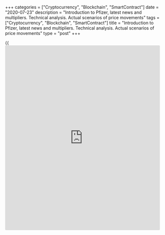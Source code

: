 +++
categories = ["Cryptocurrency", "Blockchain", "SmartContract"]
date = "2020-07-23"
description = "Introduction to Pfizer, latest news and multipliers. Technical analysis. Actual scenarios of price movements"
tags = ["Cryptocurrency", "Blockchain", "SmartContract"]
title = "Introduction to Pfizer, latest news and multipliers. Technical analysis. Actual scenarios of price movements"
type = "post"
+++

{{<iframe id="large-banner" src="https://www.bounty.group/#slide=8.0" width="100%" height="600" scrolling="no" style="border: 0px solid rgb(216, 221, 230); border-radius: 3px;">}}

July 23, 2020

July 23, 2020

Fundamental and technical analysis of PfizerMikhail Hypov

##  **PFE shares: fundamental and technical analysis, reporting and main
macro-indicators, wave structure, key levels, targets and trading
plans.**

This article is devoted to one one the biggest and oldest pharmaceutical
companies in the world -  [Pfizer ][1]Inc. The company was founded by
two German immigrants Charles Pfizer and Charles Erhart. In 1849 they
launched production of an anti-parasitic drug in Brooklyn, USA. The drug
became popular and the company started growing fast. During the Second
World War [Pfizer ][1] becomes the biggest producer and supplier of
penicillin for US soldiers and the Allies.  It quickly develops into a
global company on war contracts. In 1950, it’s represented in North and
South America, Europe and Central Asia. In the 80s and the 90s, the
company grows again after having invented the world’s most popular
drugs:

  * Lipitor, a drug which lowers the level of cholesterol
  * Viagra, a drug for increasing men’s potency

Actually, the company produces a few dozens of drugs, but it owes its
global status and huge market influence to those 2 pharmaceutical best-
sellers. Based on the latest [news](https://www.letsplayfx.com/blog/forex-news-website/), [Pfizer][1] is getting ready for a
new growth wave: the company made a $2 billion deal with the US
government to produce a coronavirus vaccine. [Pfizer][1] will
manufacture 100 million vaccine doses under this contract, with an
option to produce an additional 500 million doses later. The deal will
yield additional $12 billion to the company. Considering the global
pandemic, many other countries may want to have the vaccine too. The
drug’s price is $19.5, but the whole procedure will cost $40 as a re-
vaccination is required to develop a stable immunity. However, it’s
still a low price for such a complex medicine.  In fact, the company put
an economic barrier to entry for competitors, which will be hard to deal
with. The company’s CEO Albert Bourla says that the drug’s market cost
is higher than announced by [Pfizer][1]. Still, the Company can’t be
guided by the market laws to the prejudice of ethics in the
circumstances of the pandemic.

### Fundamental analysis

Thus, the [news](https://www.letsplayfx.com/blog/forex-news-website/) background suggests the stock’s fast growth in the
nearest future, but long-term investment portfolios can’t be based on
media’s information alone. Let’s have a look at the company’s current
state.

[Pfizer][1]’s total cap exceeds $200 billion. The stock is traded at
NYSE and 5.5 billion shares are distributed as follows:

  * 72.4% large investment funds and other institutional bodies
  * 27.5% public float,
  * 0.05% held by the government
  * 0.05% held by the company’s top management 

According to the company’s reporting, the top management sold the stock
actively at the beginning of May. The insiders sold over 90,000
[Pfizer][1] shares in total.

![LiteForex: Introduction to Pfizer, latest [news](https://www.letsplayfx.com/blog/forex-news-website/) and multipliers.
Technical analysis. Actual scenarios of price movements][2]

The sale was at 38 USD per share, which is the current price level. In
other words, [PFE][1] stock price has reached a strong resistance level,
so we must be careful will buying.

![LiteForex: Introduction to Pfizer, latest [news](https://www.letsplayfx.com/blog/forex-news-website/) and multipliers.
Technical analysis. Actual scenarios of price movements][3]

Getting back to fundamentals, the company’s revenue is barely evolving
and located in the range of $10-14 billion based on quarterly reports.
In general, it’s rather a bad sign which indicates stagnancy. The
company’s profits are drained from successful existing products while
new ones haven’t influenced profitability yet. On the whole, the
company’s projected profitability is 7% less than the market’s one and
3% less than the pharmaceutical industry’s one.![LiteForex: Introduction
to Pfizer, latest [news](https://www.letsplayfx.com/blog/forex-news-website/) and multipliers. Technical analysis. Actual
scenarios of price movements][4]

The company’s operating expenses haven’t been evolving either, located
in the range of 4.5 - 7.5 billion USD. At the same time, the company
strives to [optimize](https://www.fintecher.org/2020/03/17/added-genetic-algorithm-for-trading/) costs.

![LiteForex: Introduction to Pfizer, latest [news](https://www.letsplayfx.com/blog/forex-news-website/) and multipliers.
Technical analysis. Actual scenarios of price movements][5]

In the chart above we see that  [Pfizer][1] is having another wave of
jobs cuts. This fact is generally considered as positive, but it’s
unlikely to be much influential because mass production of coronavirus
vaccines may demand a bigger staff soon. ![LiteForex: Introduction to
Pfizer, latest [news](https://www.letsplayfx.com/blog/forex-news-website/) and multipliers. Technical analysis. Actual
scenarios of price movements][6]

One of the few multipliers that points to [Pfizer][1]’s stable evolution
is Debt to Asset ratio. We see that this indicator has been constantly
growing. It means the balance is in the negative zone and the debt
amount is growing against the company’s assets. This situation is
dangerous, and even more so because the free cash flow is constantly
falling.

![LiteForex: Introduction to Pfizer, latest [news](https://www.letsplayfx.com/blog/forex-news-website/) and multipliers.
Technical analysis. Actual scenarios of price movements][7]

The chart above shows that the company’s Free Cash Flow is at the level
of 2010 based on the latest data. Still, I’d like to note that the
situation remains stable. The company’s short-term liabilities are
covered by the transaction flow while current EBIT covers current
payments more than 12 times.

One of [Pfizer][1]’s strong advantages is a good dividend [history](https://www.fixpro.org/post/chargeless-historical-data-api-backtesting/). The
company has been sharing profits with its shareholders for more than 10
years, with over 50% of profits allocated for dividend payments.

![LiteForex: Introduction to Pfizer, latest [news](https://www.letsplayfx.com/blog/forex-news-website/) and multipliers.
Technical analysis. Actual scenarios of price movements][8]

Also, the [Dividends per share][1] value is higher than the average
market one and it equals 3.9 % on a relative basis or 0.38 USD in
absolute [terms](https://www.fintechee.com/terms/). It grows every year.

### Comparison of Pfizer with Pfizer G35

![LiteForex: Introduction to Pfizer, latest [news](https://www.letsplayfx.com/blog/forex-news-website/) and multipliers.
Technical analysis. Actual scenarios of price movements][9]

Another interesting subject for analysis is [Pfizer][1]’s stock
evolution relative to its price in [terms](https://www.fintechee.com/terms/) of the 1971 Gold standard. This
analysis method has been described at length [here][10]. We see that
these two values are much different in the chart above. The red chart
which displays the actual evolution of [PFE ][1] stock is bullish. The
quotes are moving in a wide channel with a slight upward inclination.
But PFE G35 is in a local bearish channel. The blue chart touched the
support level at  the 2009 peak. If the descending channel is broken
from below, it will be a good bullish signal to buy.

### Conclusion

Based on the analysis above, we can say that [Pfizer inc][1] has been
stagnating since 2016. The pharmaceutical market is competitive enough,
so the company is losing out to more mobile competitors because of its
large  scale and high operating expenses. [Pfizer][1] may be interesting
in the long term because of its high interest rate, but the company
lacks for a new best-seller for breakthrough growth. New covid vaccine
deals will make the company good profits in the short term, but they
won’t be too large given a high price competence: the global interest
and number of competitors working on the same problem is really high.
Still, [Pfizer][1]’s share fair price is estimated as 76 USD, which is 2
times more than the current value.  I’ll provide technical analysis of
those estimations in my next article. Subscribe to the blog, bookmark
this article, and come back next Tuesday for an update! You’ll have wave
structures, indicators, key levels and actual scenarios. If you can’t
wait to invest in Pfizer, you can buy its [shares][1] here at LiteForex.
Look for ticker [PFE][1] in the shares section.

![LiteForex: Introduction to Pfizer, latest [news](https://www.letsplayfx.com/blog/forex-news-website/) and multipliers.
Technical analysis. Actual scenarios of price movements][11]



 _I’d like to remind you that all materials are provided for educational
purposes only. They aren’t financial advice and don’t guarantee any
profits. All trading decisions you make are your responsibility only._

* * *

Good luck and profits, everyone!

Yours,

Michael @Hypov

* * *

P.S. Did you like my article? Share it in social networks: it will be
the best “thank you" :)

Ask me questions and comment below. I’ll be glad to answer your
questions and give necessary explanations.

 **Useful links:**

  * I recommend trying to trade with a reliable broker [here][12]. The system allows you to trade by yourself or copy successful traders from all across the globe.
  * Use my promo-code BLOG for getting deposit bonus 50% on LiteForex platform. Just enter this code in the appropriate field while [depositing][13] your trading account.
  * Telegram channel with high-quality analytics, Forex reviews, training articles, and other useful things for traders <t.me/liteforex>

## Price chart of PFE in real time mode

![Fundamental and technical analysis of Pfizer][14]

The content of this article reflects the author’s opinion and does not
necessarily reflect the official position of LiteForex. The material
published on this page is provided for informational purposes only and
should not be considered as the provision of investment advice for the
purposes of Directive 2004/39/EC.

Rate this article:

{{value}}

( {{count}} {{title}} )

   1. my.liteforex.com/trading/chart?symbol=#PFE&returnUrl=true
   2. cdn.liteforex.com/cache/uploads/blog_post/cryptocyrrency/hyipov/2020.07.23/PFE_hypov_1.jpg?w=30&s=6383b9e22522dd70e7df4476cadd8310
   3. cdn.liteforex.com/cache/uploads/blog_post/cryptocyrrency/hyipov/2020.07.23/PFE_Revenue_hypov_2.jpg?w=30&s=56e412b5af548b82d10987a502ded7c9
   4. cdn.liteforex.com/cache/uploads/blog_post/cryptocyrrency/hyipov/2020.07.23/PFE_OE_hypov_3.jpg?w=30&s=982832410d5f786d5753142f87f32002
   5. cdn.liteforex.com/cache/uploads/blog_post/cryptocyrrency/hyipov/2020.07.23/PFE_Employees_hypov_4.jpg?w=30&s=131652559bc3c61ea31332f9165d6bda
   6. cdn.liteforex.com/cache/uploads/blog_post/cryptocyrrency/hyipov/2020.07.23/PFE_Debt_to_Asset_hypov_5.jpg?w=30&s=3e1a46161b6d4902b8724eb04100e300
   7. cdn.liteforex.com/cache/uploads/blog_post/cryptocyrrency/hyipov/2020.07.23/PFE_Free_Cash_Flow_hypov_6.jpg?w=30&s=4370a1112abef03b825fd7eeb332fb73
   8. cdn.liteforex.com/cache/uploads/blog_post/cryptocyrrency/hyipov/2020.07.23/PFE_Dividends_hypov_7.jpg?w=30&s=cd0c69000930c7a3479b84229c402094
   9. cdn.liteforex.com/cache/uploads/blog_post/cryptocyrrency/hyipov/2020.07.23/PFE_vs_PFEG35_hypov_9.jpg?w=30&s=b58595e7cdab1e3e5dcb38d117c05867
   10. www.liteforex.com/blog/analysts-opinions/g35-asset-valuation-method-through-the-example-of-sp500/
   11. cdn.liteforex.com/cache/uploads/blog_post/cryptocyrrency/hyipov/2020.07.23/PFE_LiteForex_hypov_8.jpg?w=30&s=59c815f432a1237776ecb0fe0bc728d6
   12. my.liteforex.com/?category=analysts-opinions&slug=fundamental-and-technical-analysis-of-pfizer&openPopup=%2Fregistration%2Fpopup&utm_source=blog&utm_medium=article&utm_campaign=bonus
   13. my.liteforex.com/deposit/?category=analysts-opinions&slug=fundamental-and-technical-analysis-of-pfizer&promo_code=BLOG&utm_source=blog&utm_medium=article&utm_campaign=bonus
   14. cdn.liteforex.com/cache/uploads/blog_post/cryptocyrrency/hyipov/2020.07.23/PFE_hypov_logo.jpg?q=75&w=1000&s=2721fde2c95428e46c1065fe133a1452